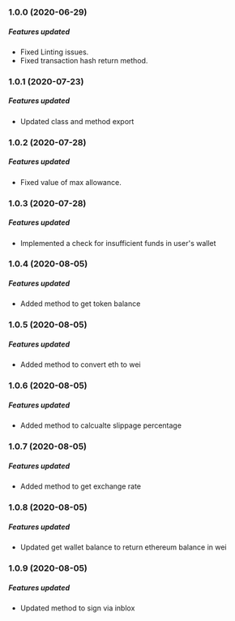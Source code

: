 ### 1.0.0 (2020-06-29)

##### Features updated

* Fixed Linting issues.
* Fixed transaction hash return method.

### 1.0.1 (2020-07-23)

##### Features updated

* Updated class and method export

### 1.0.2 (2020-07-28)

##### Features updated

* Fixed value of max allowance.

### 1.0.3 (2020-07-28)

##### Features updated

* Implemented a check for insufficient funds in user's wallet

### 1.0.4 (2020-08-05)

##### Features updated

* Added method to get token balance

### 1.0.5 (2020-08-05)

##### Features updated

* Added method to convert eth to wei

### 1.0.6 (2020-08-05)

##### Features updated

* Added method to calcualte slippage percentage

### 1.0.7 (2020-08-05)

##### Features updated

* Added method to get exchange rate

### 1.0.8 (2020-08-05)

##### Features updated

* Updated get wallet balance to return ethereum balance in wei

### 1.0.9 (2020-08-05)

##### Features updated

* Updated method to sign via inblox